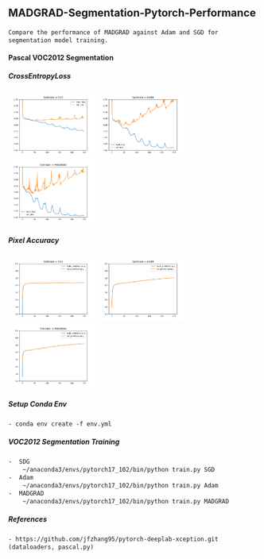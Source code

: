 ## MADGRAD-Segmentation-Pytorch-Performance
    Compare the performance of MADGRAD against Adam and SGD for segmentation model training.

#### Pascal VOC2012 Segmentation
##### CrossEntropyLoss

<img  src="figures/crossentropyloss_SGD.png" width="35%">
<img  src="figures/crossentropyloss_ADAM.png" width="35%">
<img  src="figures/crossentropyloss_MADGRAD.png" width="35%">

##### Pixel Accuracy

<img  src="figures/pixelaccuracy_SGD.png" width="35%">
<img  src="figures/pixelaccuracy_ADAM.png" width="35%">
<img  src="figures/pixelaccuracy_MADGRAD.png" width="35%">




##### Setup Conda Env
    - conda env create -f env.yml

##### VOC2012 Segmentation Training 

    -  SDG
        ~/anaconda3/envs/pytorch17_102/bin/python train.py SGD
    -  Adam
        ~/anaconda3/envs/pytorch17_102/bin/python train.py Adam
    -  MADGRAD
        ~/anaconda3/envs/pytorch17_102/bin/python train.py MADGRAD

##### References
    - https://github.com/jfzhang95/pytorch-deeplab-xception.git (dataloaders, pascal.py)